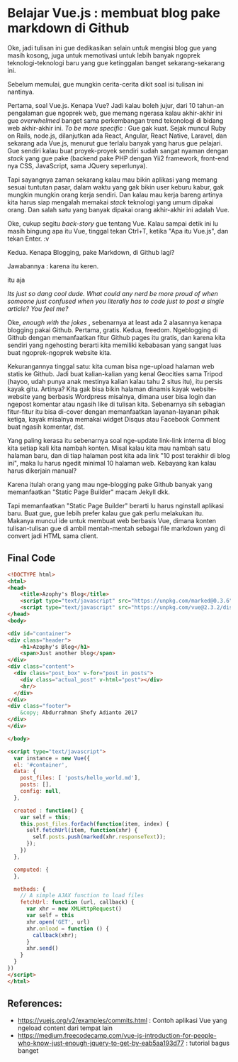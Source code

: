 Belajar Vue.js : membuat blog pake markdown di Github
=====================================================

Oke, jadi tulisan ini gue dedikasikan selain untuk mengisi blog gue yang masih kosong, juga untuk memotivasi untuk lebih banyak ngoprek teknologi-teknologi baru yang gue ketinggalan banget sekarang-sekarang ini.

Sebelum memulai, gue mungkin cerita-cerita dikit soal isi tulisan ini nantinya.

Pertama, soal Vue.js. Kenapa Vue? Jadi kalau boleh jujur, dari 10 tahun-an pengalaman gue ngoprek web, gue memang ngerasa kalau akhir-akhir ini gue _overwhelmed_ banget sama perkembangan trend tekonologi di bidang web akhir-akhir ini. _To be more specific :_  Gue gak kuat. Sejak muncul Ruby on Rails, node.js, dilanjutkan ada React, Angular, React Native, Laravel, dan sekarang ada Vue.js, menurut gue terlalu banyak yang harus gue pelajari. Gue sendiri kalau buat proyek-proyek sendiri sudah sangat nyaman dengan _stack_ yang gue pake (backend pake PHP dengan Yii2 framework, front-end nya CSS, JavaScript, sama JQuery seperlunya).

Tapi sayangnya zaman sekarang kalau mau bikin aplikasi yang memang sesuai tuntutan pasar, dalam waktu yang gak bikin user keburu kabur, gak mungkin mungkin orang kerja sendiri. Dan kalau mau kerja bareng artinya kita harus siap mengalah memakai _stack_ teknologi yang umum dipakai orang. Dan salah satu yang banyak dipakai orang akhir-akhir ini adalah Vue.

Oke, cukup segitu _back-story_ gue tentang Vue. Kalau sampai detik ini lu masih bingung apa itu Vue, tinggal tekan Ctrl+T, ketika "Apa itu Vue.js", dan tekan Enter. :v

Kedua. Kenapa Blogging, pake Markdown, di Github lagi?

Jawabannya : karena itu keren.

itu aja

_Its just so dang cool dude. What could any nerd be more proud of when someone just confused when you literally has to code just to post a single article? You feel me?_ 

Oke, _enough with the jokes_ , sebenarnya at least ada 2 alasannya kenapa blogging pakai Github. Pertama, gratis. Kedua, freedom. Ngeblogging di Github dengan memanfaatkan fitur Github pages itu gratis, dan karena kita sendiri yang ngehosting berarti kita memiliki kebabasan yang sangat luas buat ngoprek-ngoprek website kita.

Kekurangannya tinggal satu: kita cuman bisa nge-upload halaman web statis ke Github. Jadi buat kalian-kalian yang kenal Geocities sama Tripod (hayoo, udah punya anak mestinya kalian kalau tahu 2 situs itu), itu persis kayak gitu. Artinya? Kita gak bisa bikin halaman dinamis kayak website-website yang berbasis Wordpress misalnya, dimana user bisa login dan ngepost komentar atau ngasih like di tulisan kita. Sebenarnya sih sebagian fitur-fitur itu bisa di-cover dengan memanfaatkan layanan-layanan pihak ketiga, kayak misalnya memakai widget Disqus atau Facebook Comment buat ngasih komentar, dst.

Yang paling kerasa itu sebenarnya soal nge-update link-link interna di blog kita setiap kali kita nambah konten. Misal kalau kita mau nambah satu halaman baru, dan di tiap halaman post kita ada link "10 post terakhir di blog ini", maka lu harus ngedit minimal 10 halaman web. Kebayang kan kalau harus dikerjain manual?

Karena itulah orang yang mau nge-blogging pake Github banyak yang memanfaatkan "Static Page Builder" macam Jekyll dkk.

Tapi memanfaatkan "Static Page Builder" berarti lu harus nginstall aplikasi baru. Buat gue, gue lebih prefer kalau gue gak perlu melakukan itu. Makanya muncul ide untuk membuat web berbasis Vue, dimana konten tulisan-tulisan gue di ambil mentah-mentah sebagai file markdown yang di convert jadi HTML sama client.


## Final Code
```html
<!DOCTYPE html>
<html>
<head>
    <title>Azophy's Blog</title>
    <script type="text/javascript" src="https://unpkg.com/marked@0.3.6"></script>
    <script type="text/javascript" src="https://unpkg.com/vue@2.3.2/dist/vue.js"></script>
</head>
<body>

<div id="container">
<div class="header">
    <h1>Azophy's Blog</h1>
    <span>Just another blog</span>
</div>
<div class="content">
  <div class="post_box" v-for="post in posts">
    <div class="actual_post" v-html="post"></div>
    <hr/>
  </div>
</div>
<div class="footer">
    &copy; Abdurrahman Shofy Adianto 2017
</div>
</div>

</body>

<script type="text/javascript">
  var instance = new Vue({
  el: '#container',
  data: {
    post_files: [ 'posts/hello_world.md'],
    posts: [],
    config: null,
  },

  created : function() {
    var self = this;
    this.post_files.forEach(function(item, index) {
      self.fetchUrl(item, function(xhr) {
        self.posts.push(marked(xhr.responseText));
      });
    })
  },

  computed: {
  },

  methods: {
    // A simple AJAX function to load files
    fetchUrl: function (url, callback) {
      var xhr = new XMLHttpRequest()
      var self = this
      xhr.open('GET', url)
      xhr.onload = function () {
        callback(xhr);
      }
      xhr.send()
    }
  }
})
</script>
</html>
```

## References:
- https://vuejs.org/v2/examples/commits.html : Contoh aplikasi Vue yang ngeload content dari tempat lain
- https://medium.freecodecamp.com/vue-js-introduction-for-people-who-know-just-enough-jquery-to-get-by-eab5aa193d77 : tutorial bagus banget

